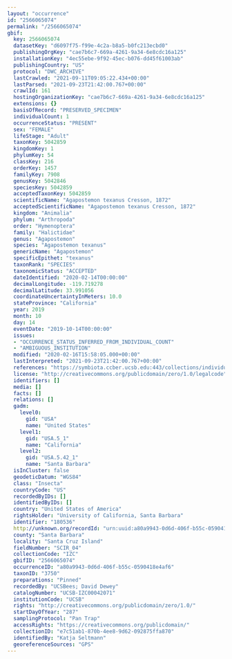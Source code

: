 ```yaml
---
layout: "occurrence"
id: "2566065074"
permalink: "/2566065074"
gbif:
  key: 2566065074
  datasetKey: "d6097f75-f99e-4c2a-b8a5-b0fc213ecbd0"
  publishingOrgKey: "cae7b6c7-669a-4261-9a34-6e8cdc16a125"
  installationKey: "4ec55ebe-9f92-45ec-b076-dd45f61003ab"
  publishingCountry: "US"
  protocol: "DWC_ARCHIVE"
  lastCrawled: "2021-09-11T09:05:22.434+00:00"
  lastParsed: "2021-09-23T21:42:00.767+00:00"
  crawlId: 161
  hostingOrganizationKey: "cae7b6c7-669a-4261-9a34-6e8cdc16a125"
  extensions: {}
  basisOfRecord: "PRESERVED_SPECIMEN"
  individualCount: 1
  occurrenceStatus: "PRESENT"
  sex: "FEMALE"
  lifeStage: "Adult"
  taxonKey: 5042859
  kingdomKey: 1
  phylumKey: 54
  classKey: 216
  orderKey: 1457
  familyKey: 7908
  genusKey: 5042846
  speciesKey: 5042859
  acceptedTaxonKey: 5042859
  scientificName: "Agapostemon texanus Cresson, 1872"
  acceptedScientificName: "Agapostemon texanus Cresson, 1872"
  kingdom: "Animalia"
  phylum: "Arthropoda"
  order: "Hymenoptera"
  family: "Halictidae"
  genus: "Agapostemon"
  species: "Agapostemon texanus"
  genericName: "Agapostemon"
  specificEpithet: "texanus"
  taxonRank: "SPECIES"
  taxonomicStatus: "ACCEPTED"
  dateIdentified: "2020-02-14T00:00:00"
  decimalLongitude: -119.719278
  decimalLatitude: 33.991056
  coordinateUncertaintyInMeters: 10.0
  stateProvince: "California"
  year: 2019
  month: 10
  day: 14
  eventDate: "2019-10-14T00:00:00"
  issues:
  - "OCCURRENCE_STATUS_INFERRED_FROM_INDIVIDUAL_COUNT"
  - "AMBIGUOUS_INSTITUTION"
  modified: "2020-02-16T15:58:05.000+00:00"
  lastInterpreted: "2021-09-23T21:42:00.767+00:00"
  references: "https://symbiota.ccber.ucsb.edu:443/collections/individual/index.php?occid=180536"
  license: "http://creativecommons.org/publicdomain/zero/1.0/legalcode"
  identifiers: []
  media: []
  facts: []
  relations: []
  gadm:
    level0:
      gid: "USA"
      name: "United States"
    level1:
      gid: "USA.5_1"
      name: "California"
    level2:
      gid: "USA.5.42_1"
      name: "Santa Barbara"
  isInCluster: false
  geodeticDatum: "WGS84"
  class: "Insecta"
  countryCode: "US"
  recordedByIDs: []
  identifiedByIDs: []
  country: "United States of America"
  rightsHolder: "University of California, Santa Barbara"
  identifier: "180536"
  http://unknown.org/recordId: "urn:uuid:a80a9943-0d6d-406f-b55c-0590418e4af6"
  county: "Santa Barbara"
  locality: "Santa Cruz Island"
  fieldNumber: "SCIR_04"
  collectionCode: "IZC"
  gbifID: "2566065074"
  occurrenceID: "a80a9943-0d6d-406f-b55c-0590418e4af6"
  taxonID: "3750"
  preparations: "Pinned"
  recordedBy: "UCSBees; David Dewey"
  catalogNumber: "UCSB-IZC00042071"
  institutionCode: "UCSB"
  rights: "http://creativecommons.org/publicdomain/zero/1.0/"
  startDayOfYear: "287"
  samplingProtocol: "Pan Trap"
  accessRights: "https://creativecommons.org/publicdomain/"
  collectionID: "e7c51ab1-870b-4ee8-9d62-092875ffa870"
  identifiedBy: "Katja Seltmann"
  georeferenceSources: "GPS"
---
```

